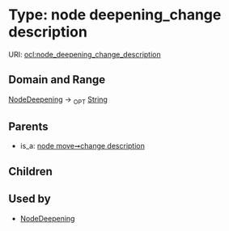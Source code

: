 
# Type: node deepening_change description




URI: [ocl:node_deepening_change_description](http://w3id.org/oclnode_deepening_change_description)


## Domain and Range

[NodeDeepening](NodeDeepening.md) ->  <sub>OPT</sub> [String](types/String.md)

## Parents

 *  is_a: [node move➞change description](node_move_change_description.md)

## Children


## Used by

 * [NodeDeepening](NodeDeepening.md)
